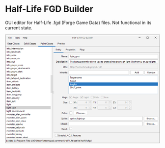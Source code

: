 # Half-Life FGD Builder
 
GUI editor for Half-Life .fgd (Forge Game Data) files. Not functional in its current state.

![Demo](https://github.com/seedee/Half-Life-FGD-Builder/blob/master/demo.png?raw=true)
